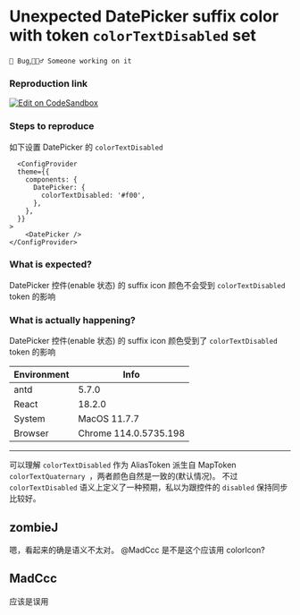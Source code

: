 # Unexpected DatePicker suffix color with token `colorTextDisabled` set

`🐛 Bug`,`👷🏻‍♂️ Someone working on it`

### Reproduction link

[![Edit on CodeSandbox](https://codesandbox.io/static/img/play-codesandbox.svg)](https://codesandbox.io/s/ji-ben-antd-5-7-0-forked-p3f4p2?file=/demo.js)

### Steps to reproduce

如下设置 DatePicker 的 `colorTextDisabled`

```
  <ConfigProvider
  theme={{
    components: {
      DatePicker: {
        colorTextDisabled: '#f00',
      },
    },
  }}
>
    <DatePicker />
</ConfigProvider>
```

### What is expected?

DatePicker 控件(enable 状态) 的 suffix icon 颜色不会受到 `colorTextDisabled` token 的影响

### What is actually happening?

DatePicker 控件(enable 状态) 的 suffix icon 颜色受到了 `colorTextDisabled` token 的影响

| Environment | Info                  |
| ----------- | --------------------- |
| antd        | 5.7.0                 |
| React       | 18.2.0                |
| System      | MacOS 11.7.7          |
| Browser     | Chrome 114.0.5735.198 |

---

可以理解 `colorTextDisabled` 作为 AliasToken 派生自 MapToken `colorTextQuaternary `，两者颜色自然是一致的(默认情况)。
不过 `colorTextDisabled` 语义上定义了一种预期，私以为跟控件的 `disabled` 保持同步比较好。

<!-- generated by ant-design-issue-helper. DO NOT REMOVE -->

## zombieJ

嗯，看起来的确是语义不太对。 @MadCcc 是不是这个应该用 colorIcon?

## MadCcc

应该是误用

